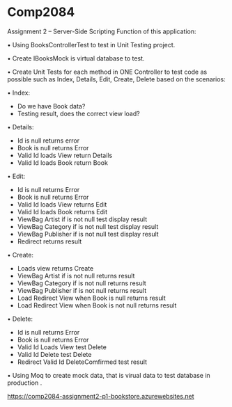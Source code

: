 # Comp2084
Assignment 2 – Server-Side Scripting Function of this application:

•	Using BooksControllerTest to test in Unit Testing project.

•	Create IBooksMock is virtual database to test.

•	Create Unit Tests for each method in ONE Controller to test code as possible such as Index, Details, Edit, Create, Delete based on the scenarios:

• Index:
- Do we have Book data?
- Testing result, does the correct view load? 

• Details:
- Id is null returns error
- Book is null returns Error
- Valid Id loads View return Details
- Valid Id loads Book return Book

• Edit:
- Id is null returns Error
- Book is null returns Error
- Valid Id loads View returns Edit
- Valid Id loads Book returns Edit
- ViewBag Artist if is not null test display result
- ViewBag Category if is not null test display result
- ViewBag Publisher if is not null test display result
- Redirect returns result

• Create:
- Loads view returns Create
- ViewBag Artist if is not null returns result
- ViewBag Category if is not null returns result
- ViewBag Publisher if is not null returns result
- Load Redirect View when Book is null returns result
- Load Redirect View when Book is not null returns result

• Delete:
- Id is null returns Error
- Book is null returns Error
- Valid Id Loads View test Delete
- Valid Id Delete test Delete
- Redirect Valid Id DeleteComfirmed test result 

•	Using Moq to create mock data, that is virual data to test database in production .

https://comp2084-assignment2-p1-bookstore.azurewebsites.net


